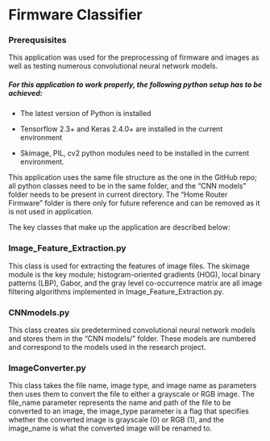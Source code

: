 # Firmware Classifier

### Prerequsisites
This application was used for the preprocessing of firmware and images as well as testing numerous convolutional neural network models.  

##### For this application to work properly, the following python setup has to be achieved: 

  - The latest version of Python is installed 

  - Tensorflow 2.3+ and Keras 2.4.0+ are installed in the current environment 

  - Skimage, PIL, cv2 python modules need to be installed in the current environment. 

   

This application uses the same file structure as the one in the GitHub repo; all python classes need to be in the same folder, and the “CNN models” folder needs to be present in current directory. The “Home Router Firmware” folder is there only for future reference and can be removed as it is not used in application.  

The key classes that make up the application are described below: 

### Image_Feature_Extraction.py   

This class is used for extracting the features of image files. The skimage module is the key module; histogram-oriented gradients (HOG), local binary patterns (LBP), Gabor, and the gray level co-occurrence matrix are all image filtering algorithms implemented in Image_Feature_Extraction.py. 

### CNNmodels.py 

This class creates six predetermined convolutional neural network models and stores them in the “CNN models/” folder. These models are numbered and correspond to the models used in the research project.  

###   ImageConverter.py 

This class takes the file name, image type, and image name as parameters then uses them to convert the file to either a grayscale or RGB image. The file_name parameter represents the name and path of the file to be converted to an image, the image_type parameter is a flag that specifies whether the converted image is grayscale (0) or RGB (1), and the image_name is what the converted image will be renamed to.  
